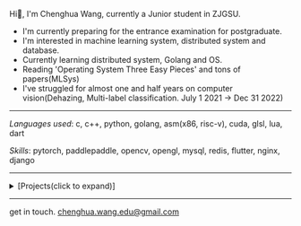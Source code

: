 Hi👋, I'm Chenghua Wang, currently a Junior student in ZJGSU.

* I'm currently preparing for the entrance examination for postgraduate.
* I'm interested in machine learning system, distributed system and database.
* Currently learning distributed system, Golang and OS.
* Reading 'Operating System Three Easy Pieces' and tons of papers(MLSys)
* I've struggled for almost one and half years on computer vision(Dehazing, Multi-label classification. July 1 2021 -> Dec 31 2022)

---

*Languages used*: c, c++, python, golang, asm(x86, risc-v), cuda, glsl, lua, dart

*Skills*: pytorch, paddlepaddle, opencv, opengl, mysql, redis, flutter, nginx, django

<!-- ![Top Langs](https://github-readme-stats.vercel.app/api/top-langs/?username=chenghuaWang&hide=javascript,html&layout=compact) -->

---

<details><summary>[Projects(click to expand)]</summary>
<br>
  
- [mgloria](https://github.com/chenghuaWang/mgloria)
  
  A Matrix lib based on SIMD and expression template. On CPU/GPU.
  
- [covalent bond](https://github.com/chenghuaWang/covalentBond)
  
  A tool for managing distributed database, gathering/cleaning data, etc. A project for 2022-2023 Fall, SE lecture.
  
- [daydream engine](https://github.com/chenghuaWang/DaydreamEngine)
  
  A render lib. For 2022-2023 Fall, CG lecture
  
- [keep-moving-forward](https://chenghuawang.github.io/keep-moving-forward/#/)
  
  Some notes of papars I read, and some tech report. Including topics: Distributed system, Machine learning system(compiler), HPC, AI

- [image-dehazing-the-end](https://github.com/chenghuaWang/image-dehazing-the-end)
  
  A tech report of my image dehazing research from Jan 1 2022 to Dec 31 2022
  
</details>

---

get in touch. chenghua.wang.edu@gmail.com
